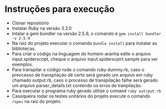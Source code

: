 # Instruções para execução

- Clonar repositório
- Instalar Ruby na versão 3.3.0
- Intalar a gem bundler na versão 2.5.9, o comando é ```gem install bundler -v 2.5.9```
- Na raiz do projeto executar o comando ```bundle install``` para instalar as bibliotecas.
- Para criar o código na linguagem do homem-aranha edite o arquivo input.spiderscript, cheque o arquivo input.spiderscpirt.sample para ver exemplos.
- Para transpilar o código rode o comando ruby dummy.rb, caso o preocesso de transpilação dê certo será gerado um arquivo em ruby chamado output.rb, caso o processo de transpilação falhe será gerado um arquivo parser_details.txt contendo os erros de tranpilação.
- Para executar o programa ruby gerado utilize o comand ```ruby outrput.rb```
- Casoqueira rodar os testes unitários do projeto execute o comando ```rspec``` na raiz do projeto.

